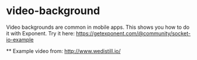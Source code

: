 # video-background

Video backgrounds are common in mobile apps. This shows you how to do it
with Exponent. Try it here: https://getexponent.com/@community/socket-io-example

** Example video from: http://www.wedistill.io/

